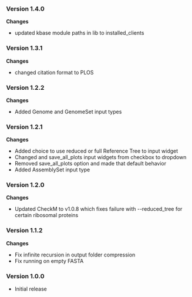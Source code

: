### Version 1.4.0
__Changes__
- updated kbase module paths in lib to installed_clients

### Version 1.3.1
__Changes__
- changed citation format to PLOS

### Version 1.2.2
__Changes__
- Added Genome and GenomeSet input types

### Version 1.2.1
__Changes__
- Added choice to use reduced or full Reference Tree to input widget
- Changed and save_all_plots input widgets from checkbox to dropdown
- Removed save_all_plots option and made that default behavior
- Added AssemblySet input type

### Version 1.2.0
__Changes__
- Updated CheckM to v1.0.8 which fixes failure with --reduced_tree for certain ribosomal proteins

### Version 1.1.2
__Changes__
- Fix infinite recursion in output folder compression
- Fix running on empty FASTA

### Version 1.0.0
- Initial release
